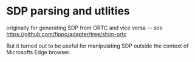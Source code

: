 # SDP parsing and utlities
originally for generating SDP from ORTC and vice versa -- see https://github.com/fippo/adapter/tree/shim-ortc

But it turned out to be useful for manipulating SDP outside the context of Microsofts Edge browser.
